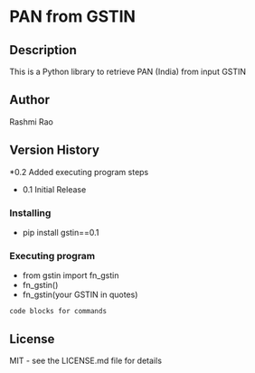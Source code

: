 # PAN from GSTIN

## Description

This is a Python library to retrieve PAN (India) from input GSTIN 

## Author

Rashmi Rao

## Version History

*0.2 Added executing program steps
* 0.1 Initial Release

### Installing

* pip install gstin==0.1

### Executing program

* from gstin import fn_gstin
* fn_gstin()
* fn_gstin(your GSTIN in quotes) 
```
code blocks for commands
```
## License

MIT - see the LICENSE.md file for details

